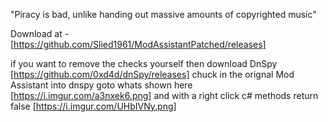 "Piracy is bad, unlike handing out massive amounts of copyrighted music"

Download at - [https://github.com/Slied1961/ModAssistantPatched/releases]

if you want to remove the checks yourself then download DnSpy [https://github.com/0xd4d/dnSpy/releases]
chuck in the orignal Mod Assistant into dnspy goto whats shown here [https://i.imgur.com/a3nxek6.png]
and with a right click c# methods return false [https://i.imgur.com/UHbIVNy.png]
